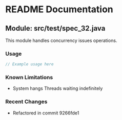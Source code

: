 # README Documentation

## Module: src/test/spec_32.java

This module handles concurrency issues operations.

### Usage

```javascript
// Example usage here
```

### Known Limitations

- System hangs Threads waiting indefinitely

### Recent Changes

- Refactored in commit 9266fde1
